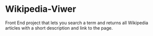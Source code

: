 # Wikipedia-Viwer
Front End project that lets you search a term and returns all Wikipedia articles with a short description and link to the page.

